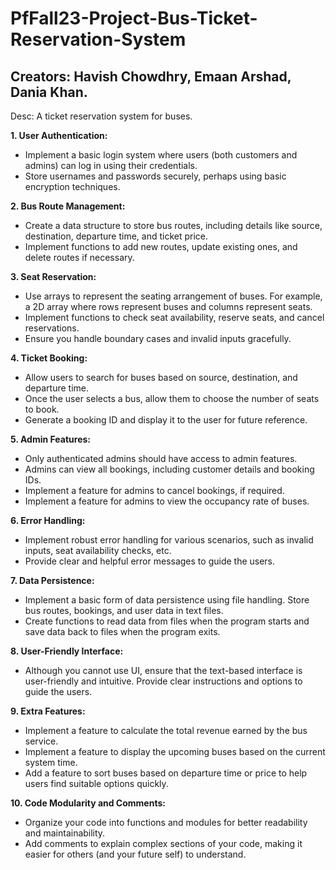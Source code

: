 # PfFall23-Project-Bus-Ticket-Reservation-System
## Creators: Havish Chowdhry, Emaan Arshad, Dania Khan.
Desc: A ticket reservation system for buses.




**1. User Authentication:**
   - Implement a basic login system where users (both customers and admins) can log in using their credentials.
   - Store usernames and passwords securely, perhaps using basic encryption techniques.

**2. Bus Route Management:**
   - Create a data structure to store bus routes, including details like source, destination, departure time, and ticket price.
   - Implement functions to add new routes, update existing ones, and delete routes if necessary.

**3. Seat Reservation:**
   - Use arrays to represent the seating arrangement of buses. For example, a 2D array where rows represent buses and columns represent seats.
   - Implement functions to check seat availability, reserve seats, and cancel reservations.
   - Ensure you handle boundary cases and invalid inputs gracefully.

**4. Ticket Booking:**
   - Allow users to search for buses based on source, destination, and departure time.
   - Once the user selects a bus, allow them to choose the number of seats to book.
   - Generate a booking ID and display it to the user for future reference.

**5. Admin Features:**
   - Only authenticated admins should have access to admin features.
   - Admins can view all bookings, including customer details and booking IDs.
   - Implement a feature for admins to cancel bookings, if required.
   - Implement a feature for admins to view the occupancy rate of buses.

**6. Error Handling:**
   - Implement robust error handling for various scenarios, such as invalid inputs, seat availability checks, etc.
   - Provide clear and helpful error messages to guide the users.

**7. Data Persistence:**
   - Implement a basic form of data persistence using file handling. Store bus routes, bookings, and user data in text files.
   - Create functions to read data from files when the program starts and save data back to files when the program exits.

**8. User-Friendly Interface:**
   - Although you cannot use UI, ensure that the text-based interface is user-friendly and intuitive. Provide clear instructions and options to guide the users.

**9. Extra Features:**
   - Implement a feature to calculate the total revenue earned by the bus service.
   - Implement a feature to display the upcoming buses based on the current system time.
   - Add a feature to sort buses based on departure time or price to help users find suitable options quickly.

**10. Code Modularity and Comments:**
   - Organize your code into functions and modules for better readability and maintainability.
   - Add comments to explain complex sections of your code, making it easier for others (and your future self) to understand.
